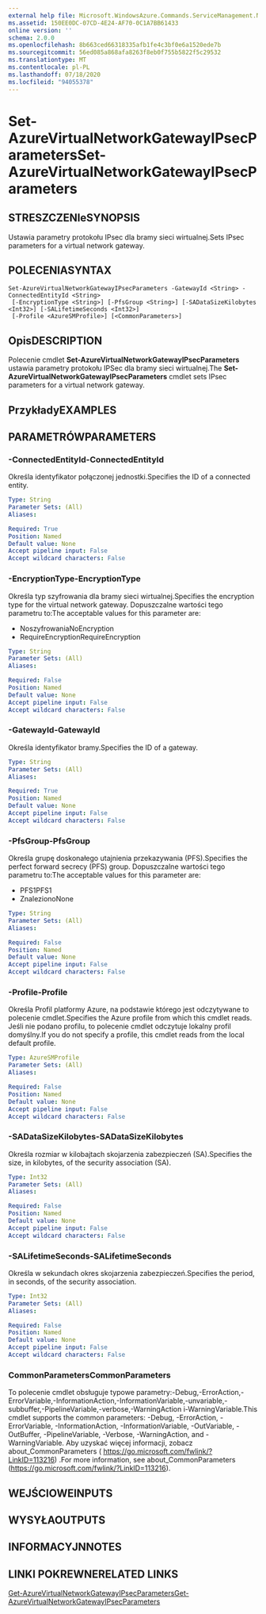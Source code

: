 ```yaml
---
external help file: Microsoft.WindowsAzure.Commands.ServiceManagement.Network.dll-Help.xml
ms.assetid: 150EE0DC-07CD-4E24-AF70-0C1A7BB61433
online version: ''
schema: 2.0.0
ms.openlocfilehash: 8b663ced66318335afb1fe4c3bf0e6a1520ede7b
ms.sourcegitcommit: 56ed085a868afa8263f8eb0f755b5822f5c29532
ms.translationtype: MT
ms.contentlocale: pl-PL
ms.lasthandoff: 07/18/2020
ms.locfileid: "94055378"
---
```

# <span data-ttu-id="c263f-101">Set-AzureVirtualNetworkGatewayIPsecParameters</span><span class="sxs-lookup"><span data-stu-id="c263f-101">Set-AzureVirtualNetworkGatewayIPsecParameters</span></span>

## <span data-ttu-id="c263f-102">STRESZCZENIe</span><span class="sxs-lookup"><span data-stu-id="c263f-102">SYNOPSIS</span></span>
<span data-ttu-id="c263f-103">Ustawia parametry protokołu IPsec dla bramy sieci wirtualnej.</span><span class="sxs-lookup"><span data-stu-id="c263f-103">Sets IPsec parameters for a virtual network gateway.</span></span>

## <span data-ttu-id="c263f-104">POLECENIA</span><span class="sxs-lookup"><span data-stu-id="c263f-104">SYNTAX</span></span>

```
Set-AzureVirtualNetworkGatewayIPsecParameters -GatewayId <String> -ConnectedEntityId <String>
 [-EncryptionType <String>] [-PfsGroup <String>] [-SADataSizeKilobytes <Int32>] [-SALifetimeSeconds <Int32>]
 [-Profile <AzureSMProfile>] [<CommonParameters>]
```

## <span data-ttu-id="c263f-105">Opis</span><span class="sxs-lookup"><span data-stu-id="c263f-105">DESCRIPTION</span></span>
<span data-ttu-id="c263f-106">Polecenie cmdlet **Set-AzureVirtualNetworkGatewayIPsecParameters** ustawia parametry protokołu IPSec dla bramy sieci wirtualnej.</span><span class="sxs-lookup"><span data-stu-id="c263f-106">The **Set-AzureVirtualNetworkGatewayIPsecParameters** cmdlet sets IPsec parameters for a virtual network gateway.</span></span>

## <span data-ttu-id="c263f-107">Przykłady</span><span class="sxs-lookup"><span data-stu-id="c263f-107">EXAMPLES</span></span>

## <span data-ttu-id="c263f-108">PARAMETRÓW</span><span class="sxs-lookup"><span data-stu-id="c263f-108">PARAMETERS</span></span>

### <span data-ttu-id="c263f-109">-ConnectedEntityId</span><span class="sxs-lookup"><span data-stu-id="c263f-109">-ConnectedEntityId</span></span>
<span data-ttu-id="c263f-110">Określa identyfikator połączonej jednostki.</span><span class="sxs-lookup"><span data-stu-id="c263f-110">Specifies the ID of a connected entity.</span></span>

```yaml
Type: String
Parameter Sets: (All)
Aliases: 

Required: True
Position: Named
Default value: None
Accept pipeline input: False
Accept wildcard characters: False
```

### <span data-ttu-id="c263f-111">-EncryptionType</span><span class="sxs-lookup"><span data-stu-id="c263f-111">-EncryptionType</span></span>
<span data-ttu-id="c263f-112">Określa typ szyfrowania dla bramy sieci wirtualnej.</span><span class="sxs-lookup"><span data-stu-id="c263f-112">Specifies the encryption type for the virtual network gateway.</span></span>
<span data-ttu-id="c263f-113">Dopuszczalne wartości tego parametru to:</span><span class="sxs-lookup"><span data-stu-id="c263f-113">The acceptable values for this parameter are:</span></span>

- <span data-ttu-id="c263f-114">Noszyfrowania</span><span class="sxs-lookup"><span data-stu-id="c263f-114">NoEncryption</span></span>
- <span data-ttu-id="c263f-115">RequireEncryption</span><span class="sxs-lookup"><span data-stu-id="c263f-115">RequireEncryption</span></span>

```yaml
Type: String
Parameter Sets: (All)
Aliases: 

Required: False
Position: Named
Default value: None
Accept pipeline input: False
Accept wildcard characters: False
```

### <span data-ttu-id="c263f-116">-GatewayId</span><span class="sxs-lookup"><span data-stu-id="c263f-116">-GatewayId</span></span>
<span data-ttu-id="c263f-117">Określa identyfikator bramy.</span><span class="sxs-lookup"><span data-stu-id="c263f-117">Specifies the ID of a gateway.</span></span>

```yaml
Type: String
Parameter Sets: (All)
Aliases: 

Required: True
Position: Named
Default value: None
Accept pipeline input: False
Accept wildcard characters: False
```

### <span data-ttu-id="c263f-118">-PfsGroup</span><span class="sxs-lookup"><span data-stu-id="c263f-118">-PfsGroup</span></span>
<span data-ttu-id="c263f-119">Określa grupę doskonałego utajnienia przekazywania (PFS).</span><span class="sxs-lookup"><span data-stu-id="c263f-119">Specifies the perfect forward secrecy (PFS) group.</span></span>
<span data-ttu-id="c263f-120">Dopuszczalne wartości tego parametru to:</span><span class="sxs-lookup"><span data-stu-id="c263f-120">The acceptable values for this parameter are:</span></span>

- <span data-ttu-id="c263f-121">PFS1</span><span class="sxs-lookup"><span data-stu-id="c263f-121">PFS1</span></span>
- <span data-ttu-id="c263f-122">Znaleziono</span><span class="sxs-lookup"><span data-stu-id="c263f-122">None</span></span>

```yaml
Type: String
Parameter Sets: (All)
Aliases: 

Required: False
Position: Named
Default value: None
Accept pipeline input: False
Accept wildcard characters: False
```

### <span data-ttu-id="c263f-123">-Profile</span><span class="sxs-lookup"><span data-stu-id="c263f-123">-Profile</span></span>
<span data-ttu-id="c263f-124">Określa Profil platformy Azure, na podstawie którego jest odczytywane to polecenie cmdlet.</span><span class="sxs-lookup"><span data-stu-id="c263f-124">Specifies the Azure profile from which this cmdlet reads.</span></span> <span data-ttu-id="c263f-125">Jeśli nie podano profilu, to polecenie cmdlet odczytuje lokalny profil domyślny.</span><span class="sxs-lookup"><span data-stu-id="c263f-125">If you do not specify a profile, this cmdlet reads from the local default profile.</span></span>

```yaml
Type: AzureSMProfile
Parameter Sets: (All)
Aliases: 

Required: False
Position: Named
Default value: None
Accept pipeline input: False
Accept wildcard characters: False
```

### <span data-ttu-id="c263f-126">-SADataSizeKilobytes</span><span class="sxs-lookup"><span data-stu-id="c263f-126">-SADataSizeKilobytes</span></span>
<span data-ttu-id="c263f-127">Określa rozmiar w kilobajtach skojarzenia zabezpieczeń (SA).</span><span class="sxs-lookup"><span data-stu-id="c263f-127">Specifies the size, in kilobytes, of the security association (SA).</span></span>

```yaml
Type: Int32
Parameter Sets: (All)
Aliases: 

Required: False
Position: Named
Default value: None
Accept pipeline input: False
Accept wildcard characters: False
```

### <span data-ttu-id="c263f-128">-SALifetimeSeconds</span><span class="sxs-lookup"><span data-stu-id="c263f-128">-SALifetimeSeconds</span></span>
<span data-ttu-id="c263f-129">Określa w sekundach okres skojarzenia zabezpieczeń.</span><span class="sxs-lookup"><span data-stu-id="c263f-129">Specifies the period, in seconds, of the security association.</span></span>

```yaml
Type: Int32
Parameter Sets: (All)
Aliases: 

Required: False
Position: Named
Default value: None
Accept pipeline input: False
Accept wildcard characters: False
```

### <span data-ttu-id="c263f-130">CommonParameters</span><span class="sxs-lookup"><span data-stu-id="c263f-130">CommonParameters</span></span>
<span data-ttu-id="c263f-131">To polecenie cmdlet obsługuje typowe parametry:-Debug,-ErrorAction,-ErrorVariable,-InformationAction,-InformationVariable,-unvariable,-subbuffer,-PipelineVariable,-verbose,-WarningAction i-WarningVariable.</span><span class="sxs-lookup"><span data-stu-id="c263f-131">This cmdlet supports the common parameters: -Debug, -ErrorAction, -ErrorVariable, -InformationAction, -InformationVariable, -OutVariable, -OutBuffer, -PipelineVariable, -Verbose, -WarningAction, and -WarningVariable.</span></span> <span data-ttu-id="c263f-132">Aby uzyskać więcej informacji, zobacz about_CommonParameters ( https://go.microsoft.com/fwlink/?LinkID=113216) .</span><span class="sxs-lookup"><span data-stu-id="c263f-132">For more information, see about_CommonParameters (https://go.microsoft.com/fwlink/?LinkID=113216).</span></span>

## <span data-ttu-id="c263f-133">WEJŚCIOWE</span><span class="sxs-lookup"><span data-stu-id="c263f-133">INPUTS</span></span>

## <span data-ttu-id="c263f-134">WYSYŁA</span><span class="sxs-lookup"><span data-stu-id="c263f-134">OUTPUTS</span></span>

## <span data-ttu-id="c263f-135">INFORMACYJN</span><span class="sxs-lookup"><span data-stu-id="c263f-135">NOTES</span></span>

## <span data-ttu-id="c263f-136">LINKI POKREWNE</span><span class="sxs-lookup"><span data-stu-id="c263f-136">RELATED LINKS</span></span>

[<span data-ttu-id="c263f-137">Get-AzureVirtualNetworkGatewayIPsecParameters</span><span class="sxs-lookup"><span data-stu-id="c263f-137">Get-AzureVirtualNetworkGatewayIPsecParameters</span></span>](./Get-AzureVirtualNetworkGatewayIPsecParameters.md)


